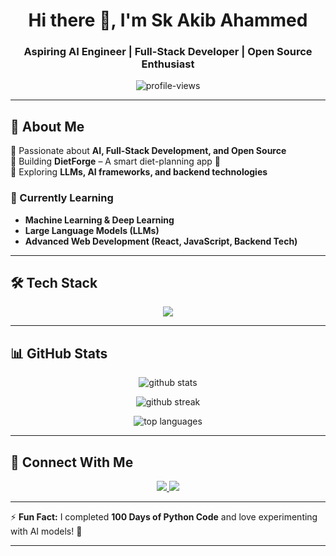 <h1 align="center">Hi there 👋, I'm Sk Akib Ahammed</h1>
<h3 align="center">Aspiring AI Engineer | Full-Stack Developer | Open Source Enthusiast</h3>

<p align="center">
  <img src="https://komarev.com/ghpvc/?username=AkibDa&label=Profile%20Views&color=0e75b6&style=flat" alt="profile-views" />
</p>

---

## 🚀 About Me  
🔹 Passionate about **AI, Full-Stack Development, and Open Source**  
🔹 Building **DietForge** – A smart diet-planning app 🥗  
🔹 Exploring **LLMs, AI frameworks, and backend technologies**  

### 🌱 Currently Learning  
- **Machine Learning & Deep Learning**  
- **Large Language Models (LLMs)**  
- **Advanced Web Development (React, JavaScript, Backend Tech)**  

---

## 🛠 Tech Stack  
<div align="center">
  <img src="https://skillicons.dev/icons?i=python,java,js,html,css,react,nodejs,mongodb,git,github,docker" />
</div>

---

## 📊 GitHub Stats  
<p align="center">
  <img src="https://github-readme-stats.vercel.app/api?username=AkibDa&show_icons=true&theme=tokyonight" alt="github stats" />
</p>

<p align="center">
  <img src="https://github-readme-streak-stats.herokuapp.com/?user=AkibDa&theme=tokyonight" alt="github streak" />
</p>

<p align="center">
  <img src="https://github-readme-stats.vercel.app/api/top-langs/?username=AkibDa&layout=compact&theme=tokyonight" alt="top languages" />
</p>

---

## 🔗 Connect With Me  
<p align="center">
  <a href="https://www.linkedin.com/in/sk-akib-ahammed/">
    <img src="https://img.shields.io/badge/LinkedIn-Connect-blue?style=flat-square&logo=linkedin" />
  </a>
  <a href="https://github.com/AkibDa">
    <img src="https://img.shields.io/badge/GitHub-Follow-black?style=flat-square&logo=github" />
  </a>
</p>

---

⚡ **Fun Fact:** I completed **100 Days of Python Code** and love experimenting with AI models! 🚀  

---

